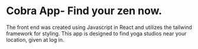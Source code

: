 # Cobra App- Find your zen now.

The front end was created using Javascript in React and utilizes the tailwind framework for styling. This app is designed to find yoga studios near your location, given at log in. 
